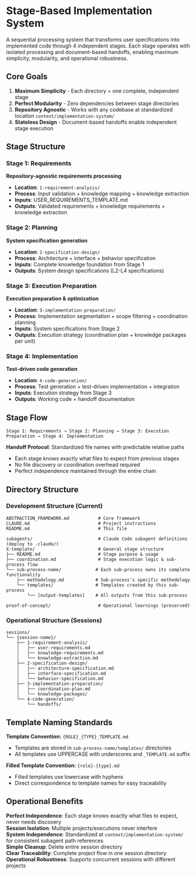 # Stage-Based Implementation System

A sequential processing system that transforms user specifications into implemented code through 4 independent stages. Each stage operates with isolated processing and document-based handoffs, enabling maximum simplicity, modularity, and operational robustness.

## Core Goals

1. **Maximum Simplicity** - Each directory = one complete, independent stage
2. **Perfect Modularity** - Zero dependencies between stage directories  
3. **Repository Agnostic** - Works with any codebase at standardized location `context/implementation-system/`
4. **Stateless Design** - Document-based handoffs enable independent stage execution

## Stage Structure

### Stage 1: Requirements 
**Repository-agnostic requirements processing**
- **Location**: `1-requirement-analysis/`
- **Process**: Input validation + knowledge mapping + knowledge extraction  
- **Inputs**: USER_REQUIREMENTS_TEMPLATE.md
- **Outputs**: Validated requirements + knowledge requirements + knowledge extraction

### Stage 2: Planning 
**System specification generation**
- **Location**: `2-specification-design/`
- **Process**: Architecture + interface + behavior specification
- **Inputs**: Complete knowledge foundation from Stage 1
- **Outputs**: System design specifications (L2-L4 specifications)

### Stage 3: Execution Preparation 
**Execution preparation & optimization** 
- **Location**: `3-implementation-preparation/`
- **Process**: Implementation segmentation + scope filtering + coordination planning
- **Inputs**: System specifications from Stage 2
- **Outputs**: Execution strategy (coordination plan + knowledge packages per unit)

### Stage 4: Implementation 
**Test-driven code generation**
- **Location**: `4-code-generation/`
- **Process**: Test generation + test-driven implementation + integration
- **Inputs**: Execution strategy from Stage 3
- **Outputs**: Working code + handoff documentation

## Stage Flow

```
Stage 1: Requirements → Stage 2: Planning → Stage 3: Execution Preparation → Stage 4: Implementation
```

**Handoff Protocol**: Standardized file names with predictable relative paths
- Each stage knows exactly what files to expect from previous stages
- No file discovery or coordination overhead required
- Perfect independence maintained through the entire chain

## Directory Structure

### Development Structure (Current)
```
ABSTRACTION_FRAMEWORK.md           # Core framework
CLAUDE.md                          # Project instructions  
README.md                          # This file

subagents/                         # Claude Code subagent definitions (deploy to .claude/)
X-template/                        # General stage structure  
├── README.md                      # Stage purpose & usage
├── coordination.md                # Stage execution logic & sub-process flow
└── sub-process-name/             # Each sub-process owns its complete functionality
    ├── methodology.md            # Sub-process's specific methodology
    └── templates/                # Templates created by this sub-process
        └── [output-templates]    # All outputs from this sub-process

proof-of-concept/                  # Operational learnings (preserved)
```

### Operational Structure (Sessions)
```
sessions/
└── {session-name}/
    ├── 1-requirement-analysis/
    │   ├── user-requirements.md
    │   ├── knowledge-requirements.md
    │   └── knowledge-extraction.md
    ├── 2-specification-design/
    │   ├── architecture-specification.md
    │   ├── interface-specification.md
    │   └── behavior-specification.md
    ├── 3-implementation-preparation/
    │   ├── coordination-plan.md
    │   └── knowledge-packages/
    └── 4-code-generation/
        └── handoffs/
```

## Template Naming Standards

**Template Convention:** `{ROLE}_{TYPE}_TEMPLATE.md`
- Templates are stored in `sub-process-name/templates/` directories
- All templates use UPPERCASE with underscores and `_TEMPLATE.md` suffix

**Filled Template Convention:** `{role}-{type}.md`
- Filled templates use lowercase with hyphens
- Direct correspondence to template names for easy traceability

## Operational Benefits

**Perfect Independence**: Each stage knows exactly what files to expect, never needs discovery  
**Session Isolation**: Multiple projects/executions never interfere  
**System Independence**: Standardized at `context/implementation-system/` for consistent subagent path references  
**Simple Cleanup**: Delete entire session directory  
**Clear Traceability**: Complete project flow in one session directory  
**Operational Robustness**: Supports concurrent sessions with different projects
